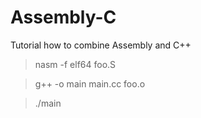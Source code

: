 # Assembly-C

Tutorial how to combine Assembly and C++

> nasm -f elf64 foo.S

> g++ -o main main.cc foo.o

> ./main
